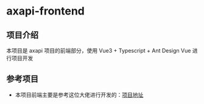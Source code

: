 # axapi-frontend

## 项目介绍

本项目是 axapi 项目的前端部分，使用 Vue3 + Typescript + Ant Design Vue 进行项目开发

## 参考项目

- 本项目前端主要是参考这位大佬进行开发的：[项目地址](https://github.com/qimu666/qi-api-frontend)
